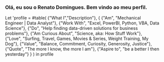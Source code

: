 ### Olá, eu sou o Renato Domingues. Bem vindo ao meu perfil.

Let
	'profile = #table(
		{"What I","Description"},
		{
			{"Am", "Mechanical Engineer | Data Analyst"},
			{"Work With", "Excel, PowerBI, Python, VBA, Data Science"},
			{"Do", "Help finding data-driven solutions for business problems"},
			{"Am Curious About", "Science, aka: How Stuff Work"},
			{"Love", "Surfing, Travel, Games, Movies & Series, Weight Training, My Dog"},
			{"Value", "Balance, Commitment, Curiosity, Generosity, Justice"},
			{"Quote", "The more I know, the more I am"},
			{"Aspire to", "be a better I then yesterday"}
		}
	)
in
	profile
